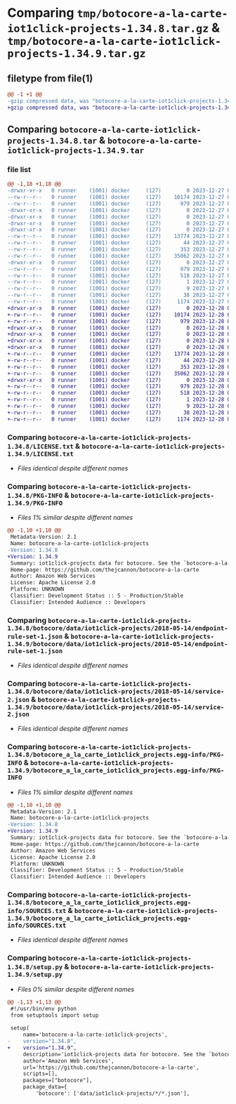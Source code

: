 # Comparing `tmp/botocore-a-la-carte-iot1click-projects-1.34.8.tar.gz` & `tmp/botocore-a-la-carte-iot1click-projects-1.34.9.tar.gz`

## filetype from file(1)

```diff
@@ -1 +1 @@
-gzip compressed data, was "botocore-a-la-carte-iot1click-projects-1.34.8.tar", last modified: Wed Dec 27 01:06:40 2023, max compression
+gzip compressed data, was "botocore-a-la-carte-iot1click-projects-1.34.9.tar", last modified: Thu Dec 28 01:06:42 2023, max compression
```

## Comparing `botocore-a-la-carte-iot1click-projects-1.34.8.tar` & `botocore-a-la-carte-iot1click-projects-1.34.9.tar`

### file list

```diff
@@ -1,18 +1,18 @@
-drwxr-xr-x   0 runner    (1001) docker     (127)        0 2023-12-27 01:06:40.755309 botocore-a-la-carte-iot1click-projects-1.34.8/
--rw-r--r--   0 runner    (1001) docker     (127)    10174 2023-12-27 01:06:40.000000 botocore-a-la-carte-iot1click-projects-1.34.8/LICENSE.txt
--rw-r--r--   0 runner    (1001) docker     (127)      979 2023-12-27 01:06:40.755309 botocore-a-la-carte-iot1click-projects-1.34.8/PKG-INFO
-drwxr-xr-x   0 runner    (1001) docker     (127)        0 2023-12-27 01:06:40.751309 botocore-a-la-carte-iot1click-projects-1.34.8/botocore/
-drwxr-xr-x   0 runner    (1001) docker     (127)        0 2023-12-27 01:06:40.751309 botocore-a-la-carte-iot1click-projects-1.34.8/botocore/data/
-drwxr-xr-x   0 runner    (1001) docker     (127)        0 2023-12-27 01:06:40.751309 botocore-a-la-carte-iot1click-projects-1.34.8/botocore/data/iot1click-projects/
-drwxr-xr-x   0 runner    (1001) docker     (127)        0 2023-12-27 01:06:40.755309 botocore-a-la-carte-iot1click-projects-1.34.8/botocore/data/iot1click-projects/2018-05-14/
--rw-r--r--   0 runner    (1001) docker     (127)    13774 2023-12-27 01:06:29.000000 botocore-a-la-carte-iot1click-projects-1.34.8/botocore/data/iot1click-projects/2018-05-14/endpoint-rule-set-1.json
--rw-r--r--   0 runner    (1001) docker     (127)       44 2023-12-27 01:06:29.000000 botocore-a-la-carte-iot1click-projects-1.34.8/botocore/data/iot1click-projects/2018-05-14/examples-1.json
--rw-r--r--   0 runner    (1001) docker     (127)      353 2023-12-27 01:06:29.000000 botocore-a-la-carte-iot1click-projects-1.34.8/botocore/data/iot1click-projects/2018-05-14/paginators-1.json
--rw-r--r--   0 runner    (1001) docker     (127)    35062 2023-12-27 01:06:29.000000 botocore-a-la-carte-iot1click-projects-1.34.8/botocore/data/iot1click-projects/2018-05-14/service-2.json
-drwxr-xr-x   0 runner    (1001) docker     (127)        0 2023-12-27 01:06:40.755309 botocore-a-la-carte-iot1click-projects-1.34.8/botocore_a_la_carte_iot1click_projects.egg-info/
--rw-r--r--   0 runner    (1001) docker     (127)      979 2023-12-27 01:06:40.000000 botocore-a-la-carte-iot1click-projects-1.34.8/botocore_a_la_carte_iot1click_projects.egg-info/PKG-INFO
--rw-r--r--   0 runner    (1001) docker     (127)      518 2023-12-27 01:06:40.000000 botocore-a-la-carte-iot1click-projects-1.34.8/botocore_a_la_carte_iot1click_projects.egg-info/SOURCES.txt
--rw-r--r--   0 runner    (1001) docker     (127)        1 2023-12-27 01:06:40.000000 botocore-a-la-carte-iot1click-projects-1.34.8/botocore_a_la_carte_iot1click_projects.egg-info/dependency_links.txt
--rw-r--r--   0 runner    (1001) docker     (127)        9 2023-12-27 01:06:40.000000 botocore-a-la-carte-iot1click-projects-1.34.8/botocore_a_la_carte_iot1click_projects.egg-info/top_level.txt
--rw-r--r--   0 runner    (1001) docker     (127)       38 2023-12-27 01:06:40.755309 botocore-a-la-carte-iot1click-projects-1.34.8/setup.cfg
--rw-r--r--   0 runner    (1001) docker     (127)     1174 2023-12-27 01:06:40.000000 botocore-a-la-carte-iot1click-projects-1.34.8/setup.py
+drwxr-xr-x   0 runner    (1001) docker     (127)        0 2023-12-28 01:06:42.258283 botocore-a-la-carte-iot1click-projects-1.34.9/
+-rw-r--r--   0 runner    (1001) docker     (127)    10174 2023-12-28 01:06:42.000000 botocore-a-la-carte-iot1click-projects-1.34.9/LICENSE.txt
+-rw-r--r--   0 runner    (1001) docker     (127)      979 2023-12-28 01:06:42.258283 botocore-a-la-carte-iot1click-projects-1.34.9/PKG-INFO
+drwxr-xr-x   0 runner    (1001) docker     (127)        0 2023-12-28 01:06:42.258283 botocore-a-la-carte-iot1click-projects-1.34.9/botocore/
+drwxr-xr-x   0 runner    (1001) docker     (127)        0 2023-12-28 01:06:42.258283 botocore-a-la-carte-iot1click-projects-1.34.9/botocore/data/
+drwxr-xr-x   0 runner    (1001) docker     (127)        0 2023-12-28 01:06:42.258283 botocore-a-la-carte-iot1click-projects-1.34.9/botocore/data/iot1click-projects/
+drwxr-xr-x   0 runner    (1001) docker     (127)        0 2023-12-28 01:06:42.258283 botocore-a-la-carte-iot1click-projects-1.34.9/botocore/data/iot1click-projects/2018-05-14/
+-rw-r--r--   0 runner    (1001) docker     (127)    13774 2023-12-28 01:06:26.000000 botocore-a-la-carte-iot1click-projects-1.34.9/botocore/data/iot1click-projects/2018-05-14/endpoint-rule-set-1.json
+-rw-r--r--   0 runner    (1001) docker     (127)       44 2023-12-28 01:06:26.000000 botocore-a-la-carte-iot1click-projects-1.34.9/botocore/data/iot1click-projects/2018-05-14/examples-1.json
+-rw-r--r--   0 runner    (1001) docker     (127)      353 2023-12-28 01:06:26.000000 botocore-a-la-carte-iot1click-projects-1.34.9/botocore/data/iot1click-projects/2018-05-14/paginators-1.json
+-rw-r--r--   0 runner    (1001) docker     (127)    35062 2023-12-28 01:06:26.000000 botocore-a-la-carte-iot1click-projects-1.34.9/botocore/data/iot1click-projects/2018-05-14/service-2.json
+drwxr-xr-x   0 runner    (1001) docker     (127)        0 2023-12-28 01:06:42.258283 botocore-a-la-carte-iot1click-projects-1.34.9/botocore_a_la_carte_iot1click_projects.egg-info/
+-rw-r--r--   0 runner    (1001) docker     (127)      979 2023-12-28 01:06:42.000000 botocore-a-la-carte-iot1click-projects-1.34.9/botocore_a_la_carte_iot1click_projects.egg-info/PKG-INFO
+-rw-r--r--   0 runner    (1001) docker     (127)      518 2023-12-28 01:06:42.000000 botocore-a-la-carte-iot1click-projects-1.34.9/botocore_a_la_carte_iot1click_projects.egg-info/SOURCES.txt
+-rw-r--r--   0 runner    (1001) docker     (127)        1 2023-12-28 01:06:42.000000 botocore-a-la-carte-iot1click-projects-1.34.9/botocore_a_la_carte_iot1click_projects.egg-info/dependency_links.txt
+-rw-r--r--   0 runner    (1001) docker     (127)        9 2023-12-28 01:06:42.000000 botocore-a-la-carte-iot1click-projects-1.34.9/botocore_a_la_carte_iot1click_projects.egg-info/top_level.txt
+-rw-r--r--   0 runner    (1001) docker     (127)       38 2023-12-28 01:06:42.258283 botocore-a-la-carte-iot1click-projects-1.34.9/setup.cfg
+-rw-r--r--   0 runner    (1001) docker     (127)     1174 2023-12-28 01:06:42.000000 botocore-a-la-carte-iot1click-projects-1.34.9/setup.py
```

### Comparing `botocore-a-la-carte-iot1click-projects-1.34.8/LICENSE.txt` & `botocore-a-la-carte-iot1click-projects-1.34.9/LICENSE.txt`

 * *Files identical despite different names*

### Comparing `botocore-a-la-carte-iot1click-projects-1.34.8/PKG-INFO` & `botocore-a-la-carte-iot1click-projects-1.34.9/PKG-INFO`

 * *Files 1% similar despite different names*

```diff
@@ -1,10 +1,10 @@
 Metadata-Version: 2.1
 Name: botocore-a-la-carte-iot1click-projects
-Version: 1.34.8
+Version: 1.34.9
 Summary: iot1click-projects data for botocore. See the `botocore-a-la-carte` package for more info.
 Home-page: https://github.com/thejcannon/botocore-a-la-carte
 Author: Amazon Web Services
 License: Apache License 2.0
 Platform: UNKNOWN
 Classifier: Development Status :: 5 - Production/Stable
 Classifier: Intended Audience :: Developers
```

### Comparing `botocore-a-la-carte-iot1click-projects-1.34.8/botocore/data/iot1click-projects/2018-05-14/endpoint-rule-set-1.json` & `botocore-a-la-carte-iot1click-projects-1.34.9/botocore/data/iot1click-projects/2018-05-14/endpoint-rule-set-1.json`

 * *Files identical despite different names*

### Comparing `botocore-a-la-carte-iot1click-projects-1.34.8/botocore/data/iot1click-projects/2018-05-14/service-2.json` & `botocore-a-la-carte-iot1click-projects-1.34.9/botocore/data/iot1click-projects/2018-05-14/service-2.json`

 * *Files identical despite different names*

### Comparing `botocore-a-la-carte-iot1click-projects-1.34.8/botocore_a_la_carte_iot1click_projects.egg-info/PKG-INFO` & `botocore-a-la-carte-iot1click-projects-1.34.9/botocore_a_la_carte_iot1click_projects.egg-info/PKG-INFO`

 * *Files 1% similar despite different names*

```diff
@@ -1,10 +1,10 @@
 Metadata-Version: 2.1
 Name: botocore-a-la-carte-iot1click-projects
-Version: 1.34.8
+Version: 1.34.9
 Summary: iot1click-projects data for botocore. See the `botocore-a-la-carte` package for more info.
 Home-page: https://github.com/thejcannon/botocore-a-la-carte
 Author: Amazon Web Services
 License: Apache License 2.0
 Platform: UNKNOWN
 Classifier: Development Status :: 5 - Production/Stable
 Classifier: Intended Audience :: Developers
```

### Comparing `botocore-a-la-carte-iot1click-projects-1.34.8/botocore_a_la_carte_iot1click_projects.egg-info/SOURCES.txt` & `botocore-a-la-carte-iot1click-projects-1.34.9/botocore_a_la_carte_iot1click_projects.egg-info/SOURCES.txt`

 * *Files identical despite different names*

### Comparing `botocore-a-la-carte-iot1click-projects-1.34.8/setup.py` & `botocore-a-la-carte-iot1click-projects-1.34.9/setup.py`

 * *Files 0% similar despite different names*

```diff
@@ -1,13 +1,13 @@
 #!/usr/bin/env python
 from setuptools import setup
 
 setup(
     name='botocore-a-la-carte-iot1click-projects',
-    version="1.34.8",
+    version="1.34.9",
     description='iot1click-projects data for botocore. See the `botocore-a-la-carte` package for more info.',
     author='Amazon Web Services',
     url='https://github.com/thejcannon/botocore-a-la-carte',
     scripts=[],
     packages=["botocore"],
     package_data={
         'botocore': ['data/iot1click-projects/*/*.json'],
```

